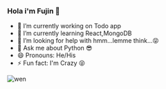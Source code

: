 ### Hola i'm Fujin 👋

- 🔭 I’m currently working on Todo app
- 🌱 I’m currently learning React,MongoDB
- 🤔 I’m looking for help with hmm...lemme think...😝
- 💬 Ask me about Python 😎
- 😄 Pronouns: He/His
- ⚡ Fun fact: I'm Crazy 😝 

![wen](https://user-images.githubusercontent.com/45332370/141328040-5ae267ad-61d1-43df-9b41-3dd4224ae707.gif)
